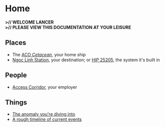 # Home

**>// WELCOME LANCER**<br/>
**>// PLEASE VIEW THIS DOCUMENTATION AT YOUR LEISURE**

## Places

* The [ACO *Cetacean*](prelude/aco-cetacean.md), your home ship
* [Ngoc Linh Station](prelude/ngoc-linh.md), your destination; or [HIP 25205](prelude/hip25205.md), the system it's built in

## People

* [Access Corridor](prelude/access-corridor.md), your employer

## Things

* [The anomaly you're diving into](prelude/the-bubble.md)
* [A rough timeline of current events](prelude/timeline.md)